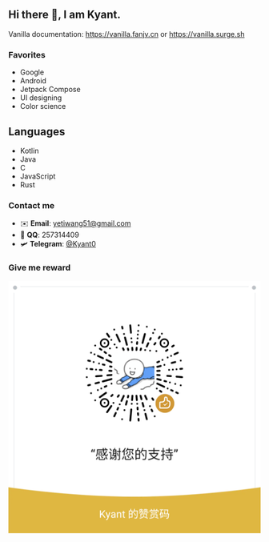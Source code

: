 ## Hi there 👋, I am Kyant.

Vanilla documentation: https://vanilla.fanjv.cn
or https://vanilla.surge.sh

### Favorites

- Google
- Android
- Jetpack Compose
- UI designing
- Color science

## Languages

- Kotlin
- Java
- C
- JavaScript
- Rust

### Contact me

- ✉️ **Email**: yetiwang51@gmail.com
- 🐧 **QQ**: 257314409
- 🛩️ **Telegram**: [@Kyant0](https://t.me/Kyant0)

### Give me reward

![WeChat Reward QR code](mm_reward_qrcode_1676621271797.png)
